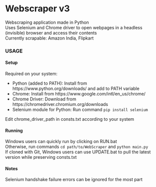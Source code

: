 <h1>Webscraper v3</h1>
Webscraping application made in Python<br>
Uses Selenium and Chrome driver to open webpages in a headless (invisible) browser and access their contents<br>
Currently scrapable: Amazon India, Flipkart<br>
<h3>USAGE</h3>
<h4>Setup</h4>
Required on your system:<br>
<ul>
  <li>Python (added to PATH): Install from https://www.python.org/downloads/ and add to PATH variable</li>
  <li>Chrome: Install from https://www.google.com/intl/en_us/chrome/</li>
  <li>Chrome Driver: Download from https://chromedriver.chromium.org/downloads</li>
  <li>Selenium module for Python: Run command <code>pip install selenium</code></li>
</ul>
Edit chrome_driver_path in consts.txt according to your system<br>
<h4>Running</h4>
Windows users can quickly run by clicking on RUN.bat<br>
Otherwise, run commands <code>cd path/to/WebScraper</code> and <code>python main.py</code><br>
If cloned with Git, Windows users can use UPDATE.bat to pull the latest version while preserving consts.txt<br>
<h4>Notes</h4>
Selenium handshake failure errors can be ignored for the most part<br><br>
